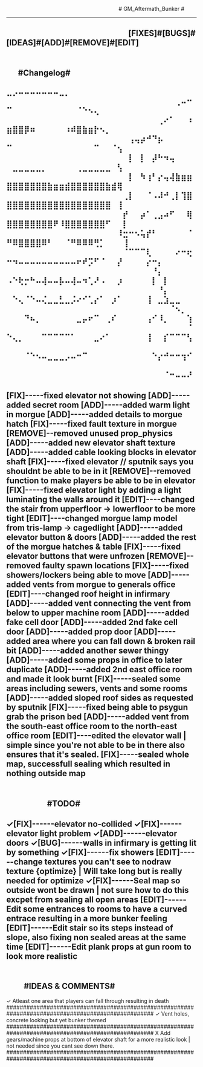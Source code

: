 ⠀⠀⠀⠀⠀⠀⠀⠀⠀⠀⠀⠀⠀⠀⠀⠀⠀⠀⠀⠀⠀⠀⠀⠀⠀⠀⠀⠀⠀# GM_Aftermath_Bunker #

---------------------------------------------------------------------------------------------------
⠀⠀⠀⠀⠀⠀⠀⠀⠀⠀⠀⠀⠀⠀⠀⠀⠀⠀⠀⠀⠀[FIXES]#[BUGS]#[IDEAS]#[ADD]#[REMOVE]#[EDIT]
---------------------------------------------------------------------------------------------------
⠀⠀⠀⠀⠀⠀⠀⠀⠀⠀⠀⠀⠀⠀⠀⠀⠀⠀⠀⠀⠀⠀⠀⠀⠀⠀⠀⠀⠀⠀⠀⠀⠀⠀#Changelog#
 ⠀⠀⠀⠀⠀⠀⠀⠀⠀⠀⠀⠀⠀⠀⠀⠀⠀⠀⠀⠀⠀⠀⠀⠀⠀⠀⠀⠀⠀⠀⠀⠀⣀⡠⠤⠤⠤⠤⠤⠤⠤⣀⡀
⠀⠀⠀⠀⠀⠀⠀⠀⠀⠀⠀⠀⠀⠀⠀⠀⠀⠀⠀⠀⠀⠀⠀⠀⠀⠀⠀⠀⠀⢀⠤⠒⠉⠀⠀⠀⠀⠀⠀⠀⠀⠀⠀⠀⠈⠑⠢⢄
⠀⠀⠀⠀⠀⠀⠀⠀⠀⠀⠀⠀⠀⠀⠀⠀⠀⠀⠀⠀⠀⠀⠀⠀⠀⠀⢀⠔⠁⠀⠀⠰⣶⣿⣿⡿⠶⠀⠀⠀⠀⠀⠰⠾⣿⣷⣶⡗⠢⡀
⠀⠀⠀⠀⠀⠀⠀⠀⠀⠀⠀⠀⠀⠀⠀⠀⠀⠀⠀⠀⠀⢠⢤⡴⠚⠙⡦⠀⠀⠀⠀⠀⠉⠀⠀⠀⠀⠀⠀⠀⠀⠀⠀⠀⠀⠀⠀⠉⠀⠀⠈⢢
⠀⠀⠀⠀⠀⠀⠀⠀⠀⠀⠀⠀⠀⠀⠀⠀⠀⠀⠀⠀⠀⡇⠀⡇⠀⡼⠓⠲⢤⠀⠀⠀⠀⣀⣀⣀⣀⣀⡀⠀⠀⠀⠀⠀⢀⣀⣀⣀⣀⣀⠀⢣
⠀⠀⠀⠀⠀⠀⠀⠀⠀⠀⠀⠀⠀⠀⠀⠀⠀⠀⠀⠀⠀⡇⠀⠳⢰⠃⡔⢤⢼⣷⣶⣶⣿⣿⣿⣿⣿⣿⣿⣷⣶⣶⣾⣿⣿⣿⣿⣿⣿⣷⣾⢿
⠀⠀⠀⠀⠀⠀⠀⠀⠀⠀⠀⠀⠀⠀⠀⠀⠀⠀⠀⠀⢀⡇⠀⠀⠈⠠⠼⠚⢀⡇⢹⣿⣿⣿⣿⣿⣿⣿⣿⣿⣿⣿⣿⣿⣿⣿⣿⣿⣿⣿⠀⢸
⠀⠀⠀⠀⠀⠀⠀⠀⠀⠀⠀⠀⠀⠀⠀⠀⠀⠀⠀⠀⡞⠀⠀⡴⠁⢀⣠⠴⠋⠀⠀⢿⣿⣿⣿⣿⣿⣿⣿⣿⠟⠸⣿⣿⣿⣿⣿⣿⣿⠋⠀⠀⡇
⠀⠀⠀⠀⠀⠀⠀⠀⠀⠀⠀⠀⠀⠀⠀⠀⠀⠀⠀⠸⣒⠒⠢⢥⡞⠃⠀⠀⠀⠀⠀⠈⠛⠿⣿⣿⣿⣿⠿⠃⠀⠀⠈⠛⠿⠿⠿⢛⡁⠀⠀⠀⢸ 
⠀⠀⠀⠀⠀⠀⠀⠀⠀⠀⠀⠀⠀⠀⠀⠀⠀⠀⠀⠀⠈⠉⠉⠉⢇⠀⠀⠀⠀⠔⠒⢖⠒⠲⠤⠤⠤⠤⠤⠤⠤⠤⠤⠤⠖⠞⡩⠋⠈⠀⠀⡜⠀⠀⠀⠀⡔⠒⡄
⠀⠀⠀⠀⠀⠀⠀⠀⠀⠀⠀⠀⠀⠀⠀⠀⠀⠀⠀⠀⠀⠀⠀⠀⠀⠘⡄⠀⠀⠀⠀⠀⠠⠑⢗⡒⠓⠤⢼⠤⠤⡧⠤⢼⠤⠲⢁⠜⠠⠀⠀⡰⠀⠀⠀⠀⠀⡇⠀⡇
⠀⠀⠀⠀⠀⠀⠀⠀⠀⠀⠀⠀⠀⠀⠀⠀⠀⠀⠀⠀⠀⠀⠀⠀⠀⠀⠘⡄⠀⠀⠀⠀⠀⠑⢄⠈⠑⠤⢌⣀⣀⣃⣀⡨⠔⠊⢁⡔⠁⠀⡰⠁⠀⠀⠀⠀⢸⠀⣀⣱⣀⣀
⠀⠀⠀⠀⠀⠀⠀⠀⠀⠀⠀⠀⠀⠀⠀⠀⠀⠀⠀⠀⠀⠀⠀⠀⠀⠀⠀⠀⠈⠢⡀⠀⠀⠀⠀⠙⠦⡀⠀⠀⠀⠀⠀⠀⣀⡤⠖⠉⠀⢀⠎⠀⠀⠀⠀⠀⢠⠊⠸⡀⠀⠀⠀⢱
⠀⠀⠀⠀⠀⠀⠀⠀⠀⠀⠀⠀⠀⠀⠀⠀⠀⠀⠀⠀⠀⠀⠀⠀⠀⠀⠀⠀⠀⠀⠀⠈⠑⢄⡀⠀⠀⠀⠉⠉⠉⠉⠉⠁⠀⠀⠀⣀⠔⠁⠀⠀⠀⠀⠀⠀⢸⠀⠀⡎⠉⠉⠉⢣
⠀⠀⠀⠀⠀⠀⠀⠀⠀⠀⠀⠀⠀⠀⠀⠀⠀⠀⠀⠀⠀⠀⠀⠀⠀⠀⠀⠀⠀⠀⠀⠀⠀⠀⠀⠈⠑⠢⠤⣀⣀⣀⡠⠤⠒⠉⠀⠀⠀⠀⠀⠀⠀⠀⠀⠀⠀⠑⡔⠚⠒⠒⢲⠊
⠀⠀⠀⠀⠀⠀⠀⠀⠀⠀⠀⠀⠀⠀⠀⠀⠀⠀⠀⠀⠀⠀⠀⠀⠀⠀⠀⠀⠀⠀⠀⠀⠀⠀⠀⠀⠀⠀⠀⠀⠀⠀⠀⠀⠀⠀⠀⠀⠀⠀⠀⠀⠀⠀⠀⠀⠀⠀⠀⠈⠒⠤⠤⠜
---------------------------------------------------------------------------------------------------

[FIX]-----fixed elevator not showing
[ADD]-----added secret room
[ADD]-----added warm light in morgue
[ADD]-----added details to morgue hatch
[FIX]-----fixed fault texture in morgue
[REMOVE]--removed unused prop_physics
[ADD]-----added new elevator shaft texture 
[ADD]-----added cable looking blocks in elevator shaft 
[FIX]-----fixed elevator // sputnik says you shouldnt be able to be in it
[REMOVE]--removed function to make players be able to be in elevator
[FIX]-----fixed elevator light by adding a light luminating the walls around it
[EDIT]----changed the stair from upperfloor -> lowerfloor to be more tight
[EDIT]----changed morgue lamp model from tris-lamp -> cagedlight
[ADD]-----added elevator button & doors
[ADD]-----added the rest of the morgue hatches & table
[FIX]-----fixed elevator buttons that were unfrozen
[REMOVE]--removed faulty spawn locations
[FIX]-----fixed showers/lockers being able to move
[ADD]-----added vents from morgue to generals office
[EDIT]----changed roof height in infirmary
[ADD]-----added vent connecting the vent from below to upper machine room
[ADD]-----added fake cell door
[ADD]-----added 2nd fake cell door
[ADD]-----added prop door
[ADD]-----added area where you can fall down & broken rail bit
[ADD]-----added another sewer thingy
[ADD]-----added some props in office to later duplicate
[ADD]-----added 2nd east office room and made it look burnt
[FIX]-----sealed some areas including sewers, vents and some rooms
[ADD]-----added sloped roof sides as requested by sputnik
[FIX]-----fixed being able to psygun grab the prison bed
[ADD]-----added vent from the south-east office room to the north-east office room
[EDIT]----edited the elevator wall | simple since you're not able to be in there also ensures that it's sealed.
[FIX]-----sealed whole map, successfull sealing which resulted in nothing outside map
---------------------------------------------------------------------------------------------------
⠀⠀⠀⠀⠀⠀⠀⠀⠀⠀⠀⠀⠀⠀⠀⠀⠀⠀⠀⠀⠀⠀⠀⠀⠀⠀⠀⠀⠀⠀⠀⠀⠀⠀⠀⠀⠀⠀⠀#TODO#
---------------------------------------------------------------------------------------------------
✓[FIX]------elevator no-collided 
✓[FIX]------elevator light problem 
✓[ADD]------elevator doors 
✓[BUG]------walls in infirmary is getting lit by something
✓[FIX]------fix showers 
[EDIT]------change textures you can't see to nodraw texture {optimize}  | Will take long but is really needed for optimize
✓[FIX]------Seal map so outside wont be drawn | not sure how to do this excpet from sealing all open areas
[EDIT]------Edit some entrances to rooms to have a curved entrace resulting in a more bunker feeling
[EDIT]------Edit stair so its steps instead of slope, also fixing non sealed areas at the same time
[EDIT]------Edit plank props at gun room to look more realistic
---------------------------------------------------------------------------------------------------
⠀⠀⠀⠀⠀⠀⠀⠀⠀⠀⠀⠀⠀⠀⠀⠀⠀⠀⠀⠀⠀⠀⠀⠀⠀⠀⠀⠀⠀⠀⠀⠀⠀⠀⠀#IDEAS & COMMENTS#
---------------------------------------------------------------------------------------------------
✓ Atleast one area that players can fall through resulting in death
####################################################################################################
✓ Vent holes, concrete looking but yet bunker themed
####################################################################################################
X Add gears/machine props at bottom of elevator shaft for a more realistic look | not needed since you cant see down there.
####################################################################################################

